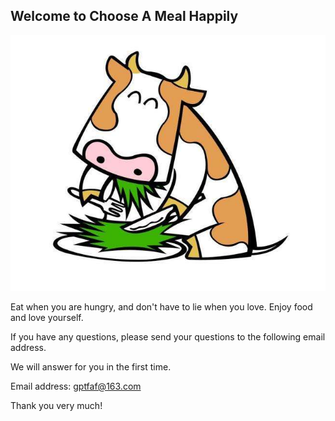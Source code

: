 ## Welcome to Choose A Meal Happily

![Image](1024.jpg)

Eat when you are hungry, and don't have to lie when you love. Enjoy food and love yourself.

If you have any questions, please send your questions to the following email address.

We will answer for you in the first time.

Email address: gptfaf@163.com

Thank you very much!

